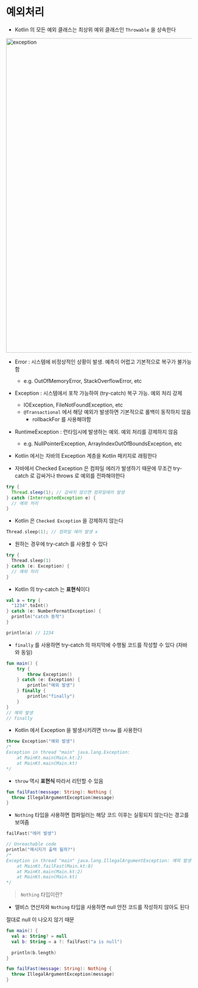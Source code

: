 # 예외처리

- Kotlin 의 모든 예외 클래스는 최상위 예위 클래스인 `Throwable` 을 상속한다

<img width="853" alt="exception" src="https://user-images.githubusercontent.com/86511086/204520629-e7532a6e-e804-4862-80d0-d20a803904ec.png">

- Error : 시스템에 비정상적인 상황이 발생. 예측이 어렵고 기본적으로 복구가 불가능 함
  - e.g. OutOfMemoryError, StackOverflowError, etc
- Exception : 시스템에서 포착 가능하여 (try-catch) 복구 가능. 예외 처리 강제
  - IOException, FileNotFoundException, etc
  - `@Transactional` 에서 해당 예외가 발생하면 기본적으로 롤백이 동작하지 않음
    - rollbackFor 를  사용해야함
- RuntimeException : 런타임시에 발생하는 예외. 예외 처리를 강제하지 않음
  - e.g. NullPointerException, ArrayIndexOutOfBoundsException, etc
- Kotlin 에서는 자바의 Exception 계층을 Kotlin 패키지로 래핑한다



- 자바에서 Checked Exception 은 컴파일 에러가 발생하기 때문에 무조건 try-catch 로 감싸거나 throws 로 예외를 전파해야한다

```java
try {
  Thread.sleep(1); // 감싸지 않으면 컴파일에러 발생
} catch (InterruptedException e) {
  // 예외 처리
}
```



- Kotlin 은 `Checked Exception` 을 강제하지 않는다

```kotlin
Thread.sleep(1); // 컴파일 에러 발생 x
```



- 원하는 경우에 try-catch 를 사용할 수 있다

```kotlin
try {
  Thread.sleep(1)
} catch (e: Exception) {
  // 예외 처리
}
```



- Kotlin 의 try-catch 는 **표현식**이다

```kotlin
val a = try {
  "1234".toInt()
} catch (e: NumberFormatException) {
  println("catch 동작")
}

println(a) // 1234
```



- `finally` 를 사용하면 try-catch 의 마지막에 수행될 코드를 작성할 수 있다 (자바와 동일)

```kotlin
fun main() {
    try {
        throw Exception()
    } catch (e: Exception) {
        println("예외 발생")
    } finally {
        println("finally")
    }
}
// 예외 발생
// finally
```



- Kotlin 에서 Exception 을 발생시키려면 `throw` 를 사용한다

```kotlin
throw Exception("예외 발생")
/*
Exception in thread "main" java.lang.Exception: 
	at MainKt.main(Main.kt:2)
	at MainKt.main(Main.kt)
*/
```



- `throw` 역시 **표현식** 따라서 리턴할 수 있음

```kotlin
fun failFast(message: String): Nothing {
  throw IllegalArgumentException(message)
}
```



- `Nothing` 타입을 사용하면 컴파일러는 해당 코드 이후는 실횡되지 않는다는 경고를 보여줌

```kotlin
failFast("에러 발생")

// Unreachable code
println("메시지가 출력 될까?")
/*
Exception in thread "main" java.lang.IllegalArgumentException: 예외 발생
	at MainKt.failFast(Main.kt:8)
	at MainKt.main(Main.kt:2)
	at MainKt.main(Main.kt)
*/
```

> `Nothing` 타입이란?



- 엘비스 연산자와 `Nothing` 타입을 사용하면 null 안전 코드를 작성하지 않아도 된다

절대로 null 이 나오지 않기 때문

```kotlin
fun main() {
  val a: String? = null
  val b: String = a ?: failFast("a is null")
  
  println(b.length)
}

fun failFast(message: String): Nothing {
  throw IllegalArgumentException(message)
}
```


